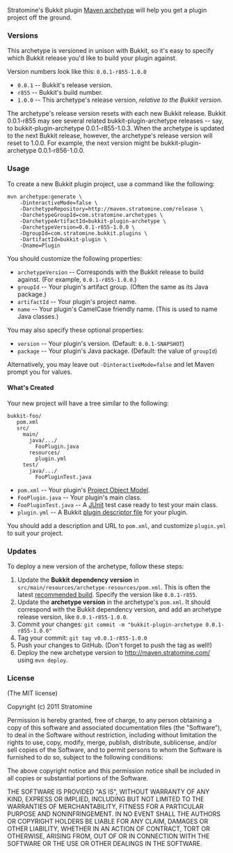 Stratomine's Bukkit plugin [Maven archetype](http://maven.apache.org/guides/introduction/introduction-to-archetypes.html) will help you get a plugin project off the ground.

### Versions

This archetype is versioned in unison with Bukkit, so it's easy to specify which Bukkit release you'd like to build your plugin against.

Version numbers look like this: `0.0.1-r855-1.0.0`

* `0.0.1` -- Bukkit's release version.
* `r855` -- Bukkit's build number.
* `1.0.0` -- This archetype's release version, *relative to the Bukkit version.*

The archetype's release version resets with each new Bukkit release. Bukkit 0.0.1-r855 may see several related bukkit-plugin-archetype releases -- say, to bukkit-plugin-archetype 0.0.1-r855-1.0.3. When the archetype is updated to the next Bukkit release, however, the archetype's release version will reset to 1.0.0. For example, the next version might be bukkit-plugin-archetype 0.0.1-r856-1.0.0.

### Usage

To create a new Bukkit plugin project, use a command like the following:

    mvn archetype:generate \
        -DinteractiveMode=false \
        -DarchetypeRepository=http://maven.stratomine.com/release \
        -DarchetypeGroupId=com.stratomine.archetypes \
        -DarchetypeArtifactId=bukkit-plugin-archetype \
        -DarchetypeVersion=0.0.1-r855-1.0.0 \
        -DgroupId=com.stratomine.bukkit.plugins \
        -DartifactId=bukkit-plugin \
        -Dname=Plugin

You should customize the following properties:

* `archetypeVersion` -- Corresponds with the Bukkit release to build against. (For example, `0.0.1-r855-1.0.0`.)
* `groupId` -- Your plugin's artifact group. (Often the same as its Java package.)
* `artifactId` -- Your plugin's project name.
* `name` -- Your plugin's CamelCase friendly name. (This is used to name Java classes.)

You may also specify these optional properties:

* `version` -- Your plugin's version. (Default: `0.0.1-SNAPSHOT`)
* `package` -- Your plugin's Java package. (Default: the value of `groupId`)

Alternatively, you may leave out `-DinteractiveMode=false` and let Maven prompt you for values.

#### What's Created

Your new project will have a tree similar to the following:

    bukkit-foo/
       pom.xml
       src/
         main/
           java/.../
             FooPlugin.java
           resources/
             plugin.yml
         test/
           java/.../
             FooPluginTest.java

* `pom.xml` -- Your plugin's [Project Object Model](http://maven.apache.org/pom.html).
* `FooPlugin.java` -- Your plugin's main class.
* `FooPluginTest.java` -- A [JUnit](http://junit.org/) test case ready to test your main class.
* `plugin.yml` -- A Bukkit [plugin descriptor file](http://wiki.bukkit.org/Plugin_YAML) for your plugin.

You should add a description and URL to `pom.xml`, and customize `plugin.yml` to suit your project.

### Updates

To deploy a new version of the archetype, follow these steps:

1. Update the **Bukkit dependency version** in `src/main/resources/archetype-resources/pom.xml`. This is often the latest [recommended build](http://ci.bukkit.org/job/dev-Bukkit/promotion/latest/Recommended/). Specify the version like `0.0.1-r855`.
2. Update the **archetype version** in the archetype's `pom.xml`. It should correspond with the Bukkit dependency version, and add an archetype release version, like `0.0.1-r855-1.0.0`.
3. Commit your changes: `git commit -m "bukkit-plugin-archetype 0.0.1-r855-1.0.0"`
4. Tag your commit: `git tag v0.0.1-r855-1.0.0`
5. Push your changes to GitHub. (Don't forget to push the tag as well!)
6. Deploy the new archetype version to http://maven.stratomine.com/ using `mvn deploy`.

### License

(The MIT license)

Copyright (c) 2011 Stratomine

Permission is hereby granted, free of charge, to any person obtaining a copy of this software and associated documentation files (the "Software"), to deal in the Software without restriction, including without limitation the rights to use, copy, modify, merge, publish, distribute, sublicense, and/or sell copies of the Software, and to permit persons to whom the Software is furnished to do so, subject to the following conditions:

The above copyright notice and this permission notice shall be included in all copies or substantial portions of the Software.

THE SOFTWARE IS PROVIDED "AS IS", WITHOUT WARRANTY OF ANY KIND, EXPRESS OR IMPLIED, INCLUDING BUT NOT LIMITED TO THE WARRANTIES OF MERCHANTABILITY, FITNESS FOR A PARTICULAR PURPOSE AND NONINFRINGEMENT. IN NO EVENT SHALL THE AUTHORS OR COPYRIGHT HOLDERS BE LIABLE FOR ANY CLAIM, DAMAGES OR OTHER LIABILITY, WHETHER IN AN ACTION OF CONTRACT, TORT OR OTHERWISE, ARISING FROM, OUT OF OR IN CONNECTION WITH THE SOFTWARE OR THE USE OR OTHER DEALINGS IN THE SOFTWARE.
